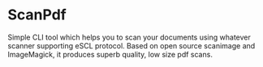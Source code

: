 # ScanPdf
Simple CLI tool which helps you to scan your documents using whatever scanner supporting eSCL protocol. Based on open source scanimage and ImageMagick, it produces superb quality, low size pdf scans.
